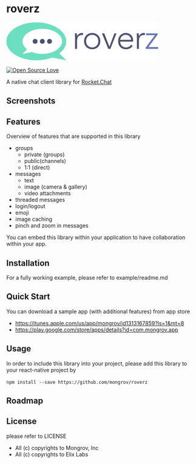 # roverz
![alt text][logo]

[![Open Source Love](https://badges.frapsoft.com/os/v2/open-source.svg?v=103)](https://github.com/ellerbrock/open-source-badges/)


[logo]: src/images/logo-inverse.png "roverz"
A native chat client library for [Rocket.Chat](https://rocket.chat/)

## Screenshots

## Features

Overview of features that are supported in this library
   * groups
      * private (groups)
      * public(channels)
      * 1:1 (direct)
   * messages
      * text
      * image (camera & gallery)
      * video attachments
   * threaded messages
   * login/logout
   * emoji
   * image caching
   * pinch and zoom in messages

You can embed this library within your application to have collaboration within your app.

## Installation
For a fully working example, please refer to example/readme.md 

## Quick Start

You can download a sample app (with additional features) from app store
   * https://itunes.apple.com/us/app/mongrov/id1313167859?ls=1&mt=8
   * https://play.google.com/store/apps/details?id=com.mongrov.app
   

## Usage

In order to include this library into your project, please add this library to your react-native project by

``` npm install --save https://github.com/mongrov/roverz  ```

## Roadmap

## License
please refer to LICENSE

- All (c) copyrights to Mongrov, Inc
- All (c) copyrights to Elix Labs